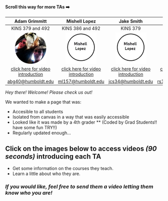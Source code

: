 [3]:  <img src="profiles/IMG_20190210_164227-01.jpg" width="200" height="200" /> "Adam" 
[4]:  https://www.youtube.com/watch?v=4nII6BugOss "Adam's Youtube"
[1]:  profiles/Mishell.jpg "Mishell"
[2]:  https://digitalcommons.humboldt.edu/ideafest_posters/288/ "Mishell's Poster"

#### Scroll this way for more TAs ➡️ ####

| Adam Grimmitt | Mishell Lopez | Jake Smith | MAYBE | 
|:-:|:-:|:-:|:-:|
| KINS 379 and 492 | KINS 386 and 492 | KINS 379 | KINS 386 |
|<img src="profiles/circle-cropped.png" width="100" height="100" />|![Mishell's Image][1]|![Mishell's Image][1]|![Mishell's Image][1]|
|[click here for video introduction](https://www.youtube.com/watch?v=4nII6BugOss "Adam's Video")|[click here for video introduction](https://digitalcommons.humboldt.edu/ideafest_posters/288/ "mishell's poster")|[click here for video introduction](https://digitalcommons.humboldt.edu/ideafest_posters/288/ "mishell's poster")|[click here for video introduction](https://digitalcommons.humboldt.edu/ideafest_posters/288/ "mishell's poster")|
| abg40@humboldt.edu | ml157@humboldt.edu | jcs34@humboldt.edu | rs120@humboldt.edu |



_Hey there! Welcome! Please check us out!_

We wanted to make a page that was:
* Accesible to all students 
* Isolated from canvas in a way that was easily accessible
* Looked like it was made by a 4th grader 
** (Coded by Grad Students!! have some fun TRY!!) 
* Regularly updated enough...

## Click on the images below to access videos _(90 seconds)_ introducing each TA
  - Get some information on the courses they teach.
  - Learn a little about who they are. 

### _If you would like, feel free to send them a video letting them know who you are!_ 

